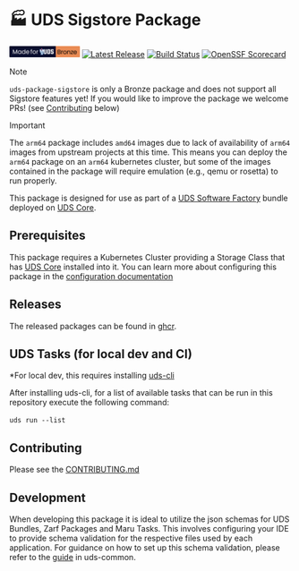 # 🏭 UDS Sigstore Package

[<img alt="Made for UDS" src="https://raw.githubusercontent.com/defenseunicorns/uds-common/refs/heads/main/docs/assets/made-for-uds-bronze.svg" height="20px"/>](https://github.com/defenseunicorns/uds-core)
[![Latest Release](https://img.shields.io/github/v/release/defenseunicorns/uds-package-sigstore)](https://github.com/defenseunicorns/uds-package-sigstore/releases)
[![Build Status](https://img.shields.io/github/actions/workflow/status/defenseunicorns/uds-package-sigstore/release.yaml)](https://github.com/defenseunicorns/uds-package-sigstore/actions/workflows/release.yaml)
[![OpenSSF Scorecard](https://api.securityscorecards.dev/projects/github.com/defenseunicorns/uds-package-sigstore/badge)](https://api.securityscorecards.dev/projects/github.com/defenseunicorns/uds-package-sigstore)

> [!NOTE]
> `uds-package-sigstore` is only a Bronze package and does not support all Sigstore features yet! If you would like to improve the package we welcome PRs! (see [Contributing](#contributing) below)

> [!IMPORTANT]  
> The `arm64` package includes `amd64` images due to lack of availability of `arm64` images from upstream projects at this time. This means you can deploy the `arm64` package on an `arm64` kubernetes cluster, but some of the images contained in the package will require emulation (e.g., qemu or rosetta) to run properly.

This package is designed for use as part of a [UDS Software Factory](https://github.com/defenseunicorns/uds-software-factory) bundle deployed on [UDS Core](https://github.com/defenseunicorns/uds-core).

## Prerequisites

This package requires a Kubernetes Cluster providing a Storage Class that has [UDS Core](https://github.com/defenseunicorns/uds-core) installed into it.  You can learn more about configuring this package in the [configuration documentation](./docs/configuration.md)

## Releases

The released packages can be found in [ghcr](https://github.com/defenseunicorns/uds-package-sigstore/pkgs/container/packages%2Fuds%sigstore).

## UDS Tasks (for local dev and CI)

*For local dev, this requires installing [uds-cli](https://github.com/defenseunicorns/uds-cli?tab=readme-ov-file#install)

After installing uds-cli, for a list of available tasks that can be run in this repository execute the following command:

`uds run --list`

## Contributing

Please see the [CONTRIBUTING.md](./CONTRIBUTING.md)

## Development

When developing this package it is ideal to utilize the json schemas for UDS Bundles, Zarf Packages and Maru Tasks. This involves configuring your IDE to provide schema validation for the respective files used by each application. For guidance on how to set up this schema validation, please refer to the [guide](https://github.com/defenseunicorns/uds-common/blob/main/docs/uds-packages/development/development-ide-configuration.md) in uds-common.
